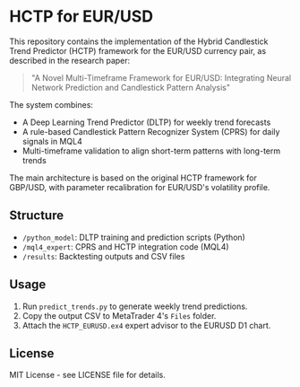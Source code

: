 # HCTP for EUR/USD

This repository contains the implementation of the Hybrid Candlestick Trend Predictor (HCTP) framework for the EUR/USD currency pair, as described in the research paper:

> "A Novel Multi-Timeframe Framework for EUR/USD: Integrating Neural Network Prediction and Candlestick Pattern Analysis"

The system combines:
- A Deep Learning Trend Predictor (DLTP) for weekly trend forecasts
- A rule-based Candlestick Pattern Recognizer System (CPRS) for daily signals in MQL4
- Multi-timeframe validation to align short-term patterns with long-term trends

The main architecture is based on the original HCTP framework for GBP/USD, with parameter recalibration for EUR/USD's volatility profile.

## Structure

- `/python_model`: DLTP training and prediction scripts (Python)
- `/mql4_expert`: CPRS and HCTP integration code (MQL4)
- `/results`: Backtesting outputs and CSV files

## Usage

1. Run `predict_trends.py` to generate weekly trend predictions.
2. Copy the output CSV to MetaTrader 4's `Files` folder.
3. Attach the `HCTP_EURUSD.ex4` expert advisor to the EURUSD D1 chart.

## License

MIT License - see LICENSE file for details.
